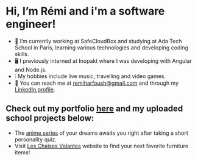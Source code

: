 # Hi, I’m Rémi and i'm a software engineer!
- 🌱 I’m currently working at SafeCloudBox and studying at Ada Tech School in Paris, learning various technologies and developing coding skills.
- 🖥️ I previously interned at Inopakt where I was developing with Angular and Node.js.
- ❕ My hobbies include live music, travelling and video games.
- 📨 You can reach me at remiharfoush@gmail.com and through my [LinkedIn profile](https://fr.linkedin.com/in/r%C3%A9mi-harfoush-440823255).

## Check out my portfolio [here](https://portfolio-alpha-lemon-21.vercel.app/) and my uploaded school projects below:
- The [anime series](https://harfore.github.io/HAPPY-PROJECT/) of your dreams awaits you right after taking a short personality quiz.
- Visit [Les Chaises Volantes](https://plateforme-vente-meubles-chaisesvolantes-front.vercel.app/) website to find your next favorite furniture items!

